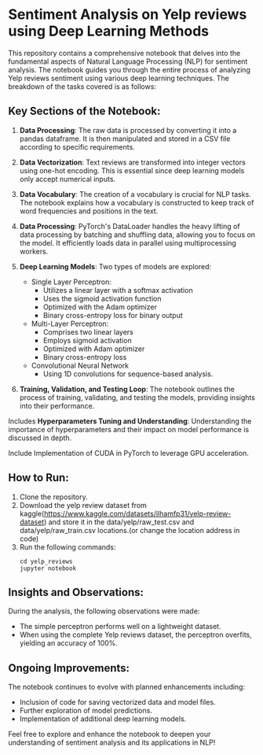 # Sentiment Analysis on Yelp reviews using Deep Learning Methods

This repository contains a comprehensive notebook that delves into the fundamental aspects of Natural Language Processing (NLP) for sentiment analysis. The notebook guides you through the entire process of analyzing Yelp reviews sentiment using various deep learning techniques. The breakdown of the tasks covered is as follows:

## Key Sections of the Notebook:

1. **Data Processing**: The raw data is processed by converting it into a pandas dataframe. It is then manipulated and stored in a CSV file according to specific requirements.

2. **Data Vectorization**: Text reviews are transformed into integer vectors using one-hot encoding. This is essential since deep learning models only accept numerical inputs.

3. **Data Vocabulary**: The creation of a vocabulary is crucial for NLP tasks. The notebook explains how a vocabulary is constructed to keep track of word frequencies and positions in the text.

4. **Data Processing**: PyTorch's DataLoader handles the heavy lifting of data processing by batching and shuffling data, allowing you to focus on the model. It efficiently loads data in parallel using multiprocessing workers.

5. **Deep Learning Models**: Two types of models are explored:
   - Single Layer Perceptron:
      - Utilizes a linear layer with a softmax activation
      - Uses the sigmoid activation function
      - Optimized with the Adam optimizer
      - Binary cross-entropy loss for binary output
   - Multi-Layer Perceptron:
      - Comprises two linear layers
      - Employs sigmoid activation
      - Optimized with Adam optimizer
      - Binary cross-entropy loss
   - Convolutional Neural Network
     - Using 1D convolutions for sequence-based analysis.

6. **Training, Validation, and Testing Loop**: The notebook outlines the process of training, validating, and testing the models, providing insights into their performance.

Includes **Hyperparameters Tuning and Understanding**: Understanding the importance of hyperparameters and their impact on model performance is discussed in depth.

Include Implementation of CUDA in PyTorch to leverage GPU acceleration.

## How to Run:

1. Clone the repository.
2. Download the yelp review dataset from kaggle(https://www.kaggle.com/datasets/ilhamfp31/yelp-review-dataset) and store it in the data/yelp/raw_test.csv and data/yelp/raw_train.csv locations.(or change the location address in code)
3. Run the following commands:
   ```
   cd yelp_reviews
   jupyter notebook
   ```

## Insights and Observations:

During the analysis, the following observations were made:
- The simple perceptron performs well on a lightweight dataset.
- When using the complete Yelp reviews dataset, the perceptron overfits, yielding an accuracy of 100%.

## Ongoing Improvements:

The notebook continues to evolve with planned enhancements including:
- Inclusion of code for saving vectorized data and model files.
- Further exploration of model predictions.
- Implementation of additional deep learning models.

Feel free to explore and enhance the notebook to deepen your understanding of sentiment analysis and its applications in NLP!